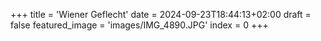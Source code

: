 +++
title = 'Wiener Geflecht'
date = 2024-09-23T18:44:13+02:00
draft = false
featured_image = 'images/IMG_4890.JPG'
index = 0
+++

